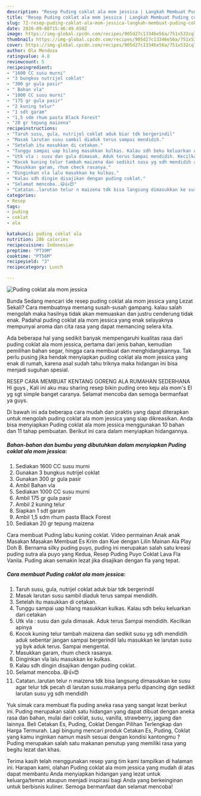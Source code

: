 ```yaml
---
description: "Resep Puding coklat ala mom jessica | Langkah Membuat Puding coklat ala mom jessica Yang Mudah Dan Praktis"
title: "Resep Puding coklat ala mom jessica | Langkah Membuat Puding coklat ala mom jessica Yang Mudah Dan Praktis"
slug: 72-resep-puding-coklat-ala-mom-jessica-langkah-membuat-puding-coklat-ala-mom-jessica-yang-mudah-dan-praktis
date: 2020-09-08T15:46:49.650Z
image: https://img-global.cpcdn.com/recipes/905d27c13346e56a/751x532cq70/puding-coklat-ala-mom-jessica-foto-resep-utama.jpg
thumbnail: https://img-global.cpcdn.com/recipes/905d27c13346e56a/751x532cq70/puding-coklat-ala-mom-jessica-foto-resep-utama.jpg
cover: https://img-global.cpcdn.com/recipes/905d27c13346e56a/751x532cq70/puding-coklat-ala-mom-jessica-foto-resep-utama.jpg
author: Ola Mendoza
ratingvalue: 4.8
reviewcount: 5
recipeingredient:
- "1600 CC susu murni"
- "3 bungkus nutrijel coklat"
- "300 gr gula pasir"
- " Bahan vla"
- "1000 CC susu murni"
- "175 gr gula pasir"
- "2 kuning telur"
- "1 sdt garam"
- "1,5 sdm rhum pasta Black Forest"
- "20 gr tepung maizena"
recipeinstructions:
- "Taruh susu, gula, nutrijel coklat aduk biar tdk bergerindil"
- "Masak larutan susu sambil diaduk terus sampai mendidih."
- "Setelah itu masukkan di cetakan."
- "Tunggu sampai uap hilang masukkan kulkas. Kalau sdh beku keluarkan dari cetakan"
- "Utk vla : susu dan gula dimasak. Aduk terus Sampai mendidih. Kecilkan apinya"
- "Kocok kuning telur tambah maizena dan sedikit susu yg sdh mendidih aduk sebentar jangan sampai bergerindil lalu masukkan ke larutan susu yg byk aduk terus. Sampai mengental."
- "Masukkan garam, rhum check rasanya."
- "Dinginkan vla lalu masukkan ke kulkas."
- "Kalau sdh dingin disajikan dengan puding coklat."
- "Selamat mencoba..😄👍😍"
- "Catatan..larutan telur n maizena tdk bisa langsung dimasukkan ke susu agar telur tdk pecah di larutan susu.makanya perlu dipancing dgn sedikit larutan susu yg sdh mendidih"
categories:
- Resep
tags:
- puding
- coklat
- ala

katakunci: puding coklat ala 
nutrition: 286 calories
recipecuisine: Indonesian
preptime: "PT39M"
cooktime: "PT56M"
recipeyield: "3"
recipecategory: Lunch

---
```



![Puding coklat ala mom jessica](https://img-global.cpcdn.com/recipes/905d27c13346e56a/751x532cq70/puding-coklat-ala-mom-jessica-foto-resep-utama.jpg)

Bunda Sedang mencari ide resep puding coklat ala mom jessica yang Lezat Sekali? Cara membuatnya memang susah-susah gampang. kalau salah mengolah maka hasilnya tidak akan memuaskan dan justru cenderung tidak enak. Padahal puding coklat ala mom jessica yang enak selayaknya mempunyai aroma dan cita rasa yang dapat memancing selera kita.

Ada beberapa hal yang sedikit banyak mempengaruhi kualitas rasa dari puding coklat ala mom jessica, pertama dari jenis bahan, kemudian pemilihan bahan segar, hingga cara membuat dan menghidangkannya. Tak perlu pusing jika hendak menyiapkan puding coklat ala mom jessica yang enak di rumah, karena asal sudah tahu triknya maka hidangan ini bisa menjadi suguhan spesial.

RESEP CARA MEMBUAT KENTANG GORENG ALA RUMAHAN SEDERHANA Hi guys , Kali ini aku mau sharing resep bikin puding oreo keju ala mom&#39;s El yg sgt simple banget caranya. Selamat mencoba dan semoga bermanfaat ya guys.


Di bawah ini ada beberapa cara mudah dan praktis yang dapat diterapkan untuk mengolah puding coklat ala mom jessica yang siap dikreasikan. Anda bisa menyiapkan Puding coklat ala mom jessica menggunakan 10 bahan dan 11 tahap pembuatan. Berikut ini cara dalam menyiapkan hidangannya.

<!--inarticleads1-->

##### Bahan-bahan dan bumbu yang dibutuhkan dalam menyiapkan Puding coklat ala mom jessica:

1. Sediakan 1600 CC susu murni
1. Gunakan 3 bungkus nutrijel coklat
1. Gunakan 300 gr gula pasir
1. Ambil  Bahan vla
1. Sediakan 1000 CC susu murni
1. Ambil 175 gr gula pasir
1. Ambil 2 kuning telur
1. Siapkan 1 sdt garam
1. Ambil 1,5 sdm rhum pasta Black Forest
1. Sediakan 20 gr tepung maizena


Cara membuat Puding labu kuning coklat. Video permainan Anak anak Masakan Masakan Membuat Es Krim dan Kue dengan Lilin Mainan Ala Play Doh B. Bernama silky puding puyo, puding ini merupakan salah satu kreasi puding sutra ala puyo yang Kedua, Resep Puding Puyo Coklat Lava Fla Vanila. Puding akan semakin lezat jika disajikan dengan fla yang tepat. 

<!--inarticleads2-->

##### Cara membuat Puding coklat ala mom jessica:

1. Taruh susu, gula, nutrijel coklat aduk biar tdk bergerindil
1. Masak larutan susu sambil diaduk terus sampai mendidih.
1. Setelah itu masukkan di cetakan.
1. Tunggu sampai uap hilang masukkan kulkas. Kalau sdh beku keluarkan dari cetakan
1. Utk vla : susu dan gula dimasak. Aduk terus Sampai mendidih. Kecilkan apinya
1. Kocok kuning telur tambah maizena dan sedikit susu yg sdh mendidih aduk sebentar jangan sampai bergerindil lalu masukkan ke larutan susu yg byk aduk terus. Sampai mengental.
1. Masukkan garam, rhum check rasanya.
1. Dinginkan vla lalu masukkan ke kulkas.
1. Kalau sdh dingin disajikan dengan puding coklat.
1. Selamat mencoba..😄👍😍
1. Catatan..larutan telur n maizena tdk bisa langsung dimasukkan ke susu agar telur tdk pecah di larutan susu.makanya perlu dipancing dgn sedikit larutan susu yg sdh mendidih


Yuk simak cara membuat fla puding aneka rasa yang sangat lezat berikut ini. Puding merupakan salah satu hidangan yang dapat dibuat dengan aneka rasa dan bahan, mulai dari coklat, susu, vanilla, strawberry, jagung dan lainnya. Beli Cetakan Es, Puding, Coklat Dengan Pilihan Terlengkap dan Harga Termurah. Lagi bingung mencari produk Cetakan Es, Puding, Coklat yang kamu inginkan namun masih sesuai dengan kondisi kantongmu ? Puding merupakan salah satu makanan penutup yang memiliki rasa yang begitu lezat dan khas. 

Terima kasih telah menggunakan resep yang tim kami tampilkan di halaman ini. Harapan kami, olahan Puding coklat ala mom jessica yang mudah di atas dapat membantu Anda menyiapkan hidangan yang lezat untuk keluarga/teman ataupun menjadi inspirasi bagi Anda yang berkeinginan untuk berbisnis kuliner. Semoga bermanfaat dan selamat mencoba!
